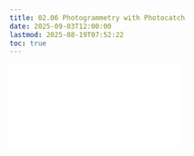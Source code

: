 ```yaml
---
title: 02.06 Photogrammetry with Photocatch
date: 2025-09-03T12:00:00
lastmod: 2025-08-19T07:52:22
toc: true
---
```


![Link to included file content](../../../../3d-modeling/photogrammetry-with-photocatch.md)
